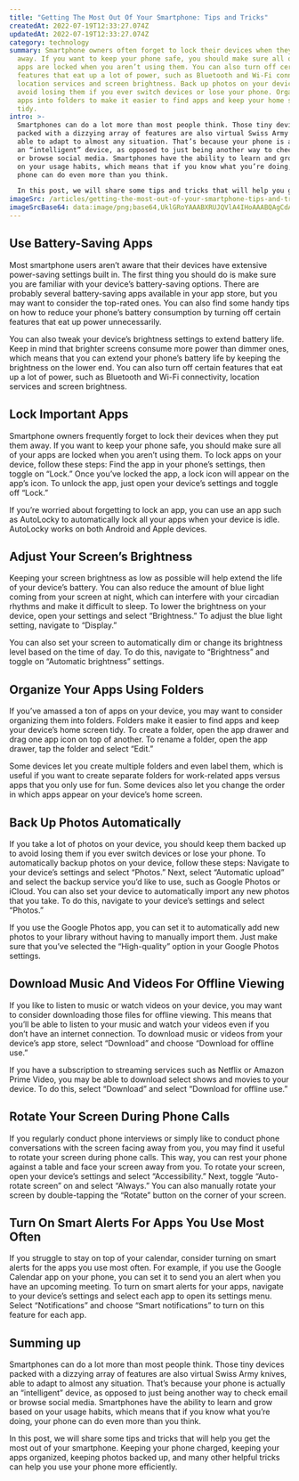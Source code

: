 ```yaml
---
title: "Getting The Most Out Of Your Smartphone: Tips and Tricks"
createdAt: 2022-07-19T12:33:27.074Z
updatedAt: 2022-07-19T12:33:27.074Z
category: technology
summary: Smartphone owners often forget to lock their devices when they put them
  away. If you want to keep your phone safe, you should make sure all of your
  apps are locked when you aren’t using them. You can also turn off certain
  features that eat up a lot of power, such as Bluetooth and Wi-Fi connectivity,
  location services and screen brightness. Back up photos on your device to
  avoid losing them if you ever switch devices or lose your phone. Organize your
  apps into folders to make it easier to find apps and keep your home screen
  tidy.
intro: >-
  Smartphones can do a lot more than most people think. Those tiny devices
  packed with a dizzying array of features are also virtual Swiss Army knives,
  able to adapt to almost any situation. That’s because your phone is actually
  an “intelligent” device, as opposed to just being another way to check email
  or browse social media. Smartphones have the ability to learn and grow based
  on your usage habits, which means that if you know what you’re doing, your
  phone can do even more than you think. 

  In this post, we will share some tips and tricks that will help you get the most out of your smartphone. Keeping reading for useful advice on how to use your smartphone more efficiently, how to store photos properly so they take up less space on your device, how to download apps that won’t chew up memory unnecessarily and many other helpful tricks you didn’t know about!
imageSrc: /articles/getting-the-most-out-of-your-smartphone-tips-and-tricks.png
imageSrcBase64: data:image/png;base64,UklGRoYAAABXRUJQVlA4IHoAAABQAgCdASoKAAoAAUAmJZQCdAYst1I6/KX+zjYA/v1Qn2Z+eNiMThV8SP6n95xTkkhr0n2n/1gn14f2Sf4n7uG9ehX0B+OKgURk7GW48fS025tq22Tx373FPq1rovk/AqmVpOyFMZXktVEy2kodVOKoja7WYZ/FZAAAAA==
---
```


## Use Battery-Saving Apps

Most smartphone users aren’t aware that their devices have extensive power-saving settings built in. The first thing you should do is make sure you are familiar with your device’s battery-saving options. There are probably several battery-saving apps available in your app store, but you may want to consider the top-rated ones. You can also find some handy tips on how to reduce your phone’s battery consumption by turning off certain features that eat up power unnecessarily.

You can also tweak your device’s brightness settings to extend battery life. Keep in mind that brighter screens consume more power than dimmer ones, which means that you can extend your phone’s battery life by keeping the brightness on the lower end. You can also turn off certain features that eat up a lot of power, such as Bluetooth and Wi-Fi connectivity, location services and screen brightness.

## Lock Important Apps

Smartphone owners frequently forget to lock their devices when they put them away. If you want to keep your phone safe, you should make sure all of your apps are locked when you aren’t using them. To lock apps on your device, follow these steps: Find the app in your phone’s settings, then toggle on “Lock.” Once you’ve locked the app, a lock icon will appear on the app’s icon. To unlock the app, just open your device’s settings and toggle off “Lock.”

If you’re worried about forgetting to lock an app, you can use an app such as AutoLocky to automatically lock all your apps when your device is idle. AutoLocky works on both Android and Apple devices.

## Adjust Your Screen’s Brightness

Keeping your screen brightness as low as possible will help extend the life of your device’s battery. You can also reduce the amount of blue light coming from your screen at night, which can interfere with your circadian rhythms and make it difficult to sleep. To lower the brightness on your device, open your settings and select “Brightness.” To adjust the blue light setting, navigate to “Display.”

You can also set your screen to automatically dim or change its brightness level based on the time of day. To do this, navigate to “Brightness” and toggle on “Automatic brightness” settings.

## Organize Your Apps Using Folders

If you’ve amassed a ton of apps on your device, you may want to consider organizing them into folders. Folders make it easier to find apps and keep your device’s home screen tidy. To create a folder, open the app drawer and drag one app icon on top of another. To rename a folder, open the app drawer, tap the folder and select “Edit.”

Some devices let you create multiple folders and even label them, which is useful if you want to create separate folders for work-related apps versus apps that you only use for fun. Some devices also let you change the order in which apps appear on your device’s home screen.

## Back Up Photos Automatically

If you take a lot of photos on your device, you should keep them backed up to avoid losing them if you ever switch devices or lose your phone. To automatically backup photos on your device, follow these steps: Navigate to your device’s settings and select “Photos.” Next, select “Automatic upload” and select the backup service you’d like to use, such as Google Photos or iCloud. You can also set your device to automatically import any new photos that you take. To do this, navigate to your device’s settings and select “Photos.”

If you use the Google Photos app, you can set it to automatically add new photos to your library without having to manually import them. Just make sure that you’ve selected the “High-quality” option in your Google Photos settings.

## Download Music And Videos For Offline Viewing

If you like to listen to music or watch videos on your device, you may want to consider downloading those files for offline viewing. This means that you’ll be able to listen to your music and watch your videos even if you don’t have an internet connection. To download music or videos from your device’s app store, select “Download” and choose “Download for offline use.”

If you have a subscription to streaming services such as Netflix or Amazon Prime Video, you may be able to download select shows and movies to your device. To do this, select “Download” and select “Download for offline use.”

## Rotate Your Screen During Phone Calls

If you regularly conduct phone interviews or simply like to conduct phone conversations with the screen facing away from you, you may find it useful to rotate your screen during phone calls. This way, you can rest your phone against a table and face your screen away from you. To rotate your screen, open your device’s settings and select “Accessibility.” Next, toggle “Auto-rotate screen” on and select “Always.” You can also manually rotate your screen by double-tapping the “Rotate” button on the corner of your screen.

## Turn On Smart Alerts For Apps You Use Most Often

If you struggle to stay on top of your calendar, consider turning on smart alerts for the apps you use most often. For example, if you use the Google Calendar app on your phone, you can set it to send you an alert when you have an upcoming meeting. To turn on smart alerts for your apps, navigate to your device’s settings and select each app to open its settings menu. Select “Notifications” and choose “Smart notifications” to turn on this feature for each app.

## Summing up

Smartphones can do a lot more than most people think. Those tiny devices packed with a dizzying array of features are also virtual Swiss Army knives, able to adapt to almost any situation. That’s because your phone is actually an “intelligent” device, as opposed to just being another way to check email or browse social media. Smartphones have the ability to learn and grow based on your usage habits, which means that if you know what you’re doing, your phone can do even more than you think.

In this post, we will share some tips and tricks that will help you get the most out of your smartphone. Keeping your phone charged, keeping your apps organized, keeping photos backed up, and many other helpful tricks can help you use your phone more efficiently.
